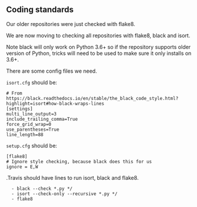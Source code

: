 Coding standards
----------------

Our older repositories were just checked with flake8.

We are now moving to checking all repositories with flake8, black and isort.

Note black will only work on Python 3.6+ so if the repository supports older version of Python, tricks will need to be used to make sure it only installs on 3.6+.

There are some config files we need.

`isort.cfg` should be:

    # From https://black.readthedocs.io/en/stable/the_black_code_style.html?highlight=isort#how-black-wraps-lines
    [settings]
    multi_line_output=3
    include_trailing_comma=True
    force_grid_wrap=0
    use_parentheses=True
    line_length=88

`setup.cfg` should be:

    [flake8]
    # Ignore style checking, because black does this for us
    ignore = E,W

.Travis should have lines to run isort, black and flake8.

      - black --check *.py */
      - isort --check-only --recursive *.py */
      - flake8




